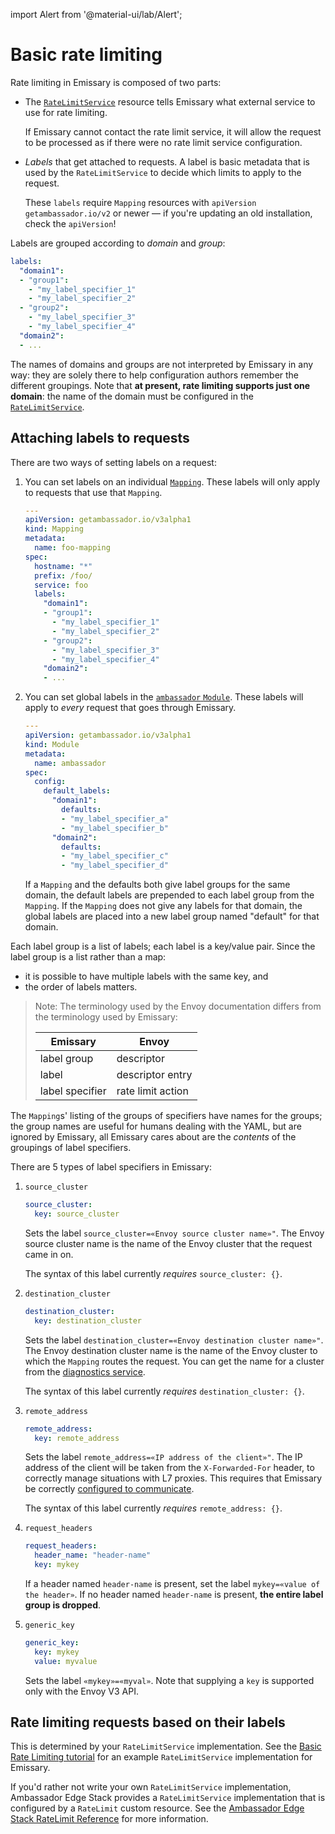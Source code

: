 import Alert from '@material-ui/lab/Alert';

# Basic rate limiting

Rate limiting in Emissary is composed of two parts:

* The [`RateLimitService`](../../running/services/rate-limit-service) resource tells Emissary what external service
  to use for rate limiting.

    <Alert severity="info">If Emissary cannot contact the rate limit service, it will allow the request to be processed as if there were no rate limit service configuration.</Alert>

* _Labels_ that get attached to requests. A label is basic metadata that
  is used by the `RateLimitService` to decide which limits to apply to
  the request.

    <Alert severity="info">
      These <code>labels</code> require <code>Mapping</code> resources with <code>apiVersion</code>
      <code>getambassador.io/v2</code> or newer &mdash; if you're updating an old installation, check the
      <code>apiVersion</code>!
    </Alert>

Labels are grouped according to _domain_ and _group_:

```yaml
labels:
  "domain1":
  - "group1":
    - "my_label_specifier_1"
    - "my_label_specifier_2"
  - "group2":
    - "my_label_specifier_3"
    - "my_label_specifier_4"
  "domain2":
  - ...
```

The names of domains and groups are not interpreted by Emissary in any way:
they are solely there to help configuration authors remember the different groupings.
Note that **at present, rate limiting supports just one domain**: the name of the
domain must be configured in the [`RateLimitService`](../../running/services/rate-limit-service).



## Attaching labels to requests

There are two ways of setting labels on a request:

1. You can set labels on an individual [`Mapping`](../mappings). These labels
   will only apply to requests that use that `Mapping`.

   ```yaml
   ---
   apiVersion: getambassador.io/v3alpha1
   kind: Mapping
   metadata:
     name: foo-mapping
   spec:
     hostname: "*"
     prefix: /foo/
     service: foo
     labels:
       "domain1":
       - "group1":
         - "my_label_specifier_1"
         - "my_label_specifier_2"
       - "group2":
         - "my_label_specifier_3"
         - "my_label_specifier_4"
       "domain2":
       - ...
   ```

2. You can set global labels in the [`ambassador` `Module`](../../running/ambassador).
   These labels will apply to _every_ request that goes through Emissary.

   ```yaml
   ---
   apiVersion: getambassador.io/v3alpha1
   kind: Module
   metadata:
     name: ambassador
   spec:
     config:
       default_labels:
         "domain1":
           defaults:
           - "my_label_specifier_a"
           - "my_label_specifier_b"
         "domain2":
           defaults:
           - "my_label_specifier_c"
           - "my_label_specifier_d"
   ```

   If a `Mapping` and the defaults both give label groups for the same domain, the
   default labels are prepended to each label group from the `Mapping`. If the `Mapping`
   does not give any labels for that domain, the global labels are placed into a new
   label group named "default" for that domain.

Each label group is a list of labels; each label is a key/value pair. Since the label
group is a list rather than a map:
- it is possible to have multiple labels with the same key, and
- the order of labels matters.

> Note: The terminology used by the Envoy documentation differs from
> the terminology used by Emissary:
>
> | Emissary   | Envoy             |
> |-----------------|-------------------|
> | label group     | descriptor        |
> | label           | descriptor entry  |
> | label specifier | rate limit action |

The `Mapping`s' listing of the groups of specifiers have names for the
groups; the group names are useful for humans dealing with the YAML,
but are ignored by Emissary, all Emissary cares about are the
*contents* of the groupings of label specifiers.

There are 5 types of label specifiers in Emissary:

<!-- This table is ordered the same way as the protobuf fields in
  `route_components.proto`.  There's also a 6th action:
  "header_value_match" (since Envoy 1.2), but Emissary doesn't
  support it?  -->

1. `source_cluster`

    ```yaml
    source_cluster:
      key: source_cluster
    ```

    Sets the label `source_cluster=«Envoy source cluster name»"`. The Envoy
    source cluster name is the name of the Envoy cluster that the request came
    in on.

    The syntax of this label currently _requires_ `source_cluster: {}`.

2. `destination_cluster`

    ```yaml
    destination_cluster:
      key: destination_cluster
    ```

    Sets the label `destination_cluster=«Envoy destination cluster name»"`. The Envoy
    destination cluster name is the name of the Envoy cluster to which the `Mapping`
    routes the request. You can get the name for a cluster from the
    [diagnostics service](../../running/diagnostics).

    The syntax of this label currently _requires_ `destination_cluster: {}`.

3. `remote_address`

    ```yaml
    remote_address:
      key: remote_address
    ```

    Sets the label `remote_address=«IP address of the client»"`. The IP address of
    the client will be taken from the `X-Forwarded-For` header, to correctly manage
    situations with L7 proxies. This requires that Emissary be correctly
    [configured to communicate](../../../howtos/configure-communications).

    The syntax of this label currently _requires_ `remote_address: {}`.

4. `request_headers`

    ```yaml
    request_headers:
      header_name: "header-name"
      key: mykey
    ```

    If a header named `header-name` is present, set the label `mykey=«value of the header»`.
    If no header named `header-name` is present, **the entire label group is dropped**.

5. `generic_key`

    ```yaml
    generic_key:
      key: mykey
      value: myvalue
    ```

    Sets the label `«mykey»=«myval»`. Note that supplying a `key` is supported only
    with the Envoy V3 API.

## Rate limiting requests based on their labels

This is determined by your `RateLimitService` implementation. See the
[Basic Rate Limiting tutorial](../../../howtos/rate-limiting-tutorial) for an
example `RateLimitService` implementation for Emissary.

If you'd rather not write your own `RateLimitService` implementation,
Ambassador Edge Stack provides a `RateLimitService` implementation that is
configured by a `RateLimit` custom resource. See the
[Ambassador Edge Stack RateLimit Reference](/docs/edge-stack/latest/topics/using/rate-limits/rate-limits/)
for more information.
